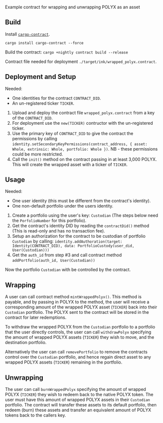 Example contract for wrapping and unwrapping POLYX as an asset

## Build

Install [`cargo-contract`](https://github.com/paritytech/cargo-contract).
```
cargo install cargo-contract --force
```

Build the contract:
`cargo +nightly contract build --release`

Contract file needed for deployment `./target/ink/wrapped_polyx.contract`.

## Deployment and Setup

Needed:
* One identities for the contract `CONTRACT_DID`.
* An un-registered ticker `TICKER`.

1. Upload and deploy the contract file `wrapped_polyx.contract` from a key of the `CONTRACT_DID`.
2. For deployment use the `new(TICKER)` contructor with the un-registered ticker.
3. Use the primary key of `CONTRACT_DID` to give the contract the permissions by calling `identity.setSecondaryKeyPermissions(contract_address, { asset: Whole, extrinsic: Whole, portfolio: Whole })`. NB - these permissions could be more restricted.
4. Call the `init()` method on the contract passing in at least 3,000 POLYX.  This will create the wrapped asset with a ticker of `TICKER`.

## Usage

Needed:
* One user identity (this must be different from the contract's identity).
* One non-default portfolio under the users identity.

1. Create a portfolio using the user's key: `Custodian` (The steps below need the `PorfolioNumber` for this portfolio).
2. Get the contract's identity DID by reading the `contractDid()` method (This is read-only and has no transaction fee).
3. Setup an authorization for the contract to be custodian of portfolio `Custodian` by calling: `identity.addAuthoration(target: Identity(CONTRACT_DID), data: PortfolioCustody(user_did, User(Custodian)))`
4. Get the `auth_id` from step #3 and call contract method `addPortfolio(auth_id, User(Custodian))`

Now the portfolio `Custodian` with be controlled by the contract.

## Wrapping

A user can call contract method `mintWrappedPolyx()`. This method is payable, and by passing in POLYX to the method, the user will receive a corresponding amount of the wrapped POLYX asset (`TICKER`) back into their `Custodian` portfolio. The POLYX sent to the contract will be stored in the contract for later redemptions.

To withdraw the wrapped POLYX from the `Custodian` portfolio to a portfolio that the user directly controls, the user can call `withdrawPolyx` specifying the amount of wrapped POLYX assets (`TICKER`) they wish to move, and the destination portfolio.

Alternatively the user can call `removePortfolio` to remove the contracts control over the `Custodian` portfolio, and hence regain direct asset to any wrapped POLYX assets (`TICKER`) remaining in the portfolio.

## Unwrapping

The user can call `burnWrappedPolyx` specifying the amount of wrapped POLYX (`TICKER`) they wish to redeem back to the native POLYX token. The user must have this amount of wrapped POLYX assets in their `Custodian` portfolio. The contract will transfer these assets to its default portfolio, then redeem (burn) these assets and transfer an equivalent amount of POLYX tokens back to the callers key.